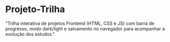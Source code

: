 # Projeto-Trilha
"Trilha interativa de projetos Frontend (HTML, CSS e JS) com barra de progresso, modo dark/light e salvamento no navegador para acompanhar a evolução dos estudos."
